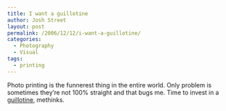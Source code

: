 ```yaml
---
title: I want a guillotine
author: Josh Street
layout: post
permalink: /2006/12/12/i-want-a-guillotine/
categories:
  - Photography
  - Visual
tags:
  - printing
---
```

Photo printing is the funnerest thing in the entire world. Only problem is sometimes they&#8217;re not 100% straight and that bugs me. Time to invest in a [guillotine][1], methinks.

 [1]: http://www.ausko.com.au/index_sub01.html